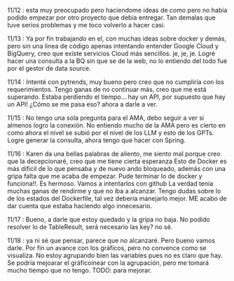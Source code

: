 11/12 : esta muy preocupado pero haciendome ideas de como
pero no había podido empezar por otro proyecto que debía entregar. Tan demalas que tuve serios 
problemas y me toco volverlo a hacer casi. 

11/13 : Ya por fin trabajando en el, con muchas ideas sobre docker y demás, pero sin una linea de código
apenas intentando entender Google Cloud y BigQuery, creo que existe servicios Cloud más sencillos. je, je, je.
Logré hacer una consulta a la BQ sin que se de la web, no lo entiendo del todo fue por el gestor de data source.

11/14 : Intenté con pytrends, muy bueno pero creo que no cumpliría con los requerimientos.
Tengo ganas de no continuar más, creo que me está superando. 
Estaba perdiendo el tiempo... hay un API, por supuesto que hay un API! ¿Cómo se me pasa eso? ahora a darle a ver.

11/15 : No tengo una sola pregunta para el AMA, debo seguir a ver si almenos logro la conexión. 
No entiendo mucho de la AMA pero es cierto en como ahora el nivel se subió por el nivel de los LLM y esto de los GPTs.
Logre generar la consulta, ahora tengo que hacer con Spring.

11/16 : Karen da una bellas palabras de aliento, me siento mal porque creo que la decepcionaré, creo que me tiene cierta esperanza
Esto de Docker es más difícil de lo que pensaba y de nuevo ando bloqueado, además con una gripa falta
que me acaba de empezar. 
Pude terminar lo de docker y funciona!!. Es hermoso. Vamos a intentarlos con github
La verdad tenía muchas ganas de rendirme y que no iba a alcanzar.
Tengo dudas sobre lo de los estados del Dockerfile, tal vez debería manejarlo mejor.
ME acabo de dar cuenta que estaba haciendo algo innecesario.

11/17 : Bueno, a darle que estoy quedado y la gripa no baja. No podido resolver lo de TableResult, será necesario las key?
no sé.

11/18 : ya ni sé que pensar, parece que no alcanzaré. Pero bueno vamos darle.
Por fin un avance con los gráficos, pero no convence como se visualiza. No estoy agrupando bien las variables pues no es claro
que hay. Se podría mejoarar el gráficoinear con la agrupación, pero me tomará mucho tiempo que no tengo. TODO: para mejorar.